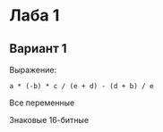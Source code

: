 # Лаба 1
## Вариант 1
Выражение:

`a * (-b) * c / (e + d) - (d + b) / e`

Все переменные

Знаковые 16-битные
